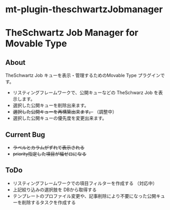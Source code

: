 mt-plugin-theschwartzJobmanager
============================

# TheSchwartz Job Manager for Movable Type

## About

TheSchwartz Job キューを表示・管理するためのMovable Type プラグインです。

 * リスティングフレームワークで、公開キューなどの TheSchwarz Job を表示します。
 * 選択した公開キューを削除出来ます。
 * ~~選択した公開キューを再構築出来ます。~~ （調整中）
 * 選択した公開キューの優先度を変更出来ます。

## Current Bug

 * ~~ラベルとカラムがずれて表示される~~
 * ~~priority指定した項目が幅ゼロになる~~

## ToDo

 * リスティングフレームワークでの項目フィルターを作成する （対応中）
 * 上記絞り込みの選択肢を DBから取得する
 * テンプレートのプロファイル変更や、記事削除により不要になった公開キューを削除するタスクを作成する
